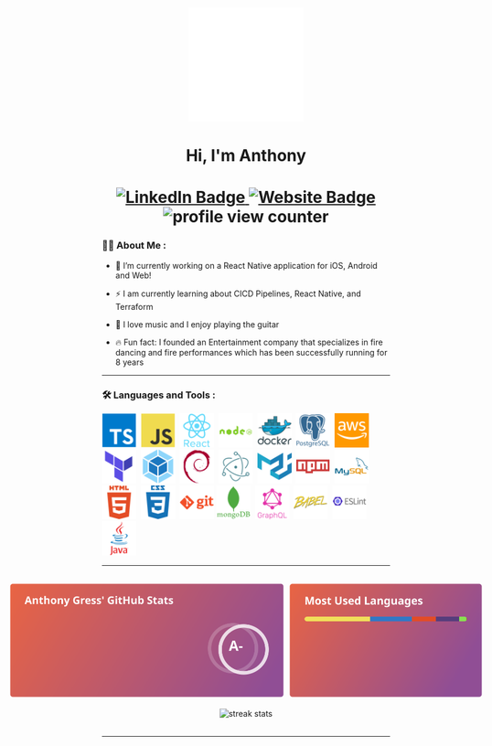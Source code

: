 <div id="header" align="center">
<img src=logo.png alt='logo' width="200px"/>

<h1>Hi, I'm Anthony<h1>
  
<div id="badges">
  <a href="https://www.linkedin.com/in/anthony-gress/">
    <img src="https://img.shields.io/badge/LinkedIn-blue?style=for-the-badge&logo=linkedin&logoColor=white" alt="LinkedIn Badge"/>
  </a>
  <a href="https://anthonygress.dev">
    <img src="https://img.shields.io/badge/website-rgb(104, 58, 254)?style=for-the-badge&logo=accenture&logoColor=white" alt="Website Badge"/>
  </a>
</div>

<img src="https://komarev.com/ghpvc/?username=anthonygress&style=flat-square&color=blue" alt="profile view counter"/>

</div>


### :technologist: About Me :

- 🔭 I’m currently working on a React Native application for iOS, Android and Web!

- ⚡ I am currently learning about CICD Pipelines, React Native, and Terraform

- 🎸 I love music and I enjoy playing the guitar

- 🔥 Fun fact: I founded an Entertainment company that specializes in fire dancing and fire performances which has been successfully running for 8 years

---

### :hammer_and_wrench: Languages and Tools :

<div>
   <img src="https://github.com/devicons/devicon/blob/master/icons/typescript/typescript-original.svg" title="TypeScript" alt="TypeScript" width="60" height="60"/>&nbsp;
    <img src="https://github.com/devicons/devicon/blob/master/icons/javascript/javascript-original.svg" title="JavaScript" alt="JavaScript" width="60" height="60"/>&nbsp;
  <img src="https://github.com/devicons/devicon/blob/master/icons/react/react-original-wordmark.svg" title="React" alt="React" width="60" height="60"/>&nbsp;
  <img src="https://github.com/devicons/devicon/blob/master/icons/nodejs/nodejs-plain-wordmark.svg" title="NodeJS" alt="NodeJS" width="60" height="60"/>&nbsp;
  <img src="https://github.com/devicons/devicon/blob/master/icons/docker/docker-original-wordmark.svg" title="Docker" alt="Docker" width="60" height="60"/>&nbsp;
   <img src="https://github.com/devicons/devicon/blob/master/icons/postgresql/postgresql-plain-wordmark.svg" title="PostgresSQL" alt="PostgreSQL" width="60" height="60"/>&nbsp;
   <img src="awslogo.svg" title="AWS" alt="AWS" width="60" height="60"/>&nbsp;
  <img src="https://github.com/devicons/devicon/blob/master/icons/terraform/terraform-original.svg" title="Terraform" alt="Terraform" width="60" height="60"/>&nbsp;
  <img src="https://github.com/devicons/devicon/blob/master/icons/webpack/webpack-original.svg" title="Webpack" alt="Webpack" width="60" height="60"/>&nbsp;
   <img src="https://github.com/devicons/devicon/blob/master/icons/debian/debian-original.svg" title="Electron" alt="Electron" width="60" height="60"/>&nbsp;
  <img src="https://github.com/devicons/devicon/blob/master/icons/electron/electron-original.svg" title="Debian" alt="Debian" width="60" height="60"/>&nbsp;
  <img src="https://github.com/devicons/devicon/blob/master/icons/materialui/materialui-original.svg" title="Material UI" alt="Material UI" width="60" height="60"/>&nbsp;
    <img src="https://github.com/devicons/devicon/blob/master/icons/npm/npm-original-wordmark.svg"  title="npm" alt="npm" width="60" height="60"/>&nbsp;
  <img src="https://github.com/devicons/devicon/blob/master/icons/mysql/mysql-original-wordmark.svg" title="MySQL"  alt="MySQL" width="60" height="60"/>&nbsp;
  <img src="https://github.com/devicons/devicon/blob/master/icons/html5/html5-plain-wordmark.svg" title="HTML5" alt="HTML" width="60" height="60"/>&nbsp;
  <img src="https://github.com/devicons/devicon/blob/master/icons/css3/css3-plain-wordmark.svg"  title="CSS3" alt="CSS" width="60" height="60"/>&nbsp;
  <img src="https://github.com/devicons/devicon/blob/master/icons/git/git-plain-wordmark.svg" title="Git" alt="Git" width="60" height="60"/>
  <img src="https://github.com/devicons/devicon/blob/master/icons/mongodb/mongodb-plain-wordmark.svg" title="MongoDB" alt="MongoDB" width="60" height="60"/>&nbsp;
   <img src="https://github.com/devicons/devicon/blob/master/icons/graphql/graphql-plain-wordmark.svg" title="GraphQL" alt="GraphQL" width="60" height="60"/>&nbsp;
    <img src="https://github.com/devicons/devicon/blob/master/icons/babel/babel-original.svg" title="Babel" alt="Babel" width="60" height="60"/>&nbsp;
    <img src="https://github.com/devicons/devicon/blob/master/icons/eslint/eslint-original-wordmark.svg" title="ESLint" alt="ESLint" width="60" height="60"/>&nbsp;
   <img src="https://github.com/devicons/devicon/blob/master/icons/java/java-original-wordmark.svg" title="Java" alt="Java" width="60" height="60"/>&nbsp;
</div>

---

<br>

<div style="display: flex; justify-content: center;">
<img height=200 align="center" src="https://raw.githubusercontent.com/AnthonyGress/hosted/main/gh-stats.svg" alt="github stats"/>
     
<img height=200 align="center" src="toplangs.svg" style="margin-left: 10px" alt="most used languages"/> 


</div>

<br>

<div align="center">

<img height=200 align="center" src="https://github-readme-streak-stats.herokuapp.com?user=anthonygress&theme=dark&background=30%2CE96443%2C904E95&stroke=EBEBEB&dates=EBE6E6&hide_border=true" alt="streak stats"/> 

</div>

<br>

---

